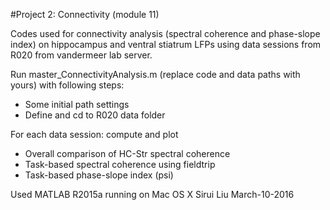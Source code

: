 #Project 2: Connectivity (module 11)

Codes used for connectivity analysis (spectral coherence and phase-slope index) on hippocampus and ventral stiatrum LFPs using data sessions from R020 from vandermeer lab server. 
  
Run master_ConnectivityAnalysis.m (replace code and data paths with yours) with following steps:
- Some initial path settings
- Define and cd to R020 data folder

For each data session: compute and plot
  * Overall comparison of HC-Str spectral coherence
  * Task-based spectral coherence using fieldtrip
  * Task-based phase-slope index (psi)

Used MATLAB R2015a running on Mac OS X
Sirui Liu March-10-2016
 
